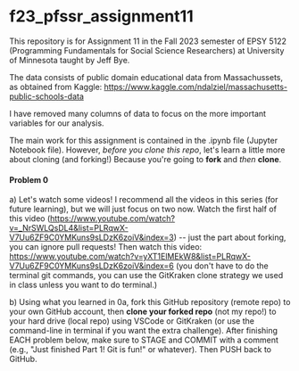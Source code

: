 # f23_pfssr_assignment11

This repository is for Assignment 11 in the Fall 2023 semester of EPSY 5122 (Programming Fundamentals for Social Science Researchers) at University of Minnesota taught by Jeff Bye.

The data consists of public domain educational data from Massachussets, as obtained from Kaggle: https://www.kaggle.com/ndalziel/massachusetts-public-schools-data

I have removed many columns of data to focus on the more important variables for our analysis.

The main work for this assignment is contained in the .ipynb file (Jupyter Notebook file). However, *before you clone this repo*, let's learn a little more about cloning (and forking!)  Because you're going to **fork** and *then* **clone**.

#### Problem 0

a) Let's watch some videos! I recommend all the videos in this series (for future learning), but we will just focus on two now. Watch the first half of this video (https://www.youtube.com/watch?v=_NrSWLQsDL4&list=PLRqwX-V7Uu6ZF9C0YMKuns9sLDzK6zoiV&index=3) -- just the part about forking, you can ignore pull requests! Then watch this video: https://www.youtube.com/watch?v=yXT1ElMEkW8&list=PLRqwX-V7Uu6ZF9C0YMKuns9sLDzK6zoiV&index=6 (you don't have to do the terminal git commands, you can use the GitKraken clone strategy we used in class unless you want to do terminal.)

b) Using what you learned in 0a, fork this GitHub repository (remote repo) to your own GitHub account, then **clone your forked repo** (not my repo!) to your hard drive (local repo) using VSCode or GitKraken (or use the command-line in terminal if you want the extra challenge). After finishing EACH problem below, make sure to STAGE and COMMIT with a comment (e.g., "Just finished Part 1! Git is fun!" or whatever). Then PUSH back to GitHub.